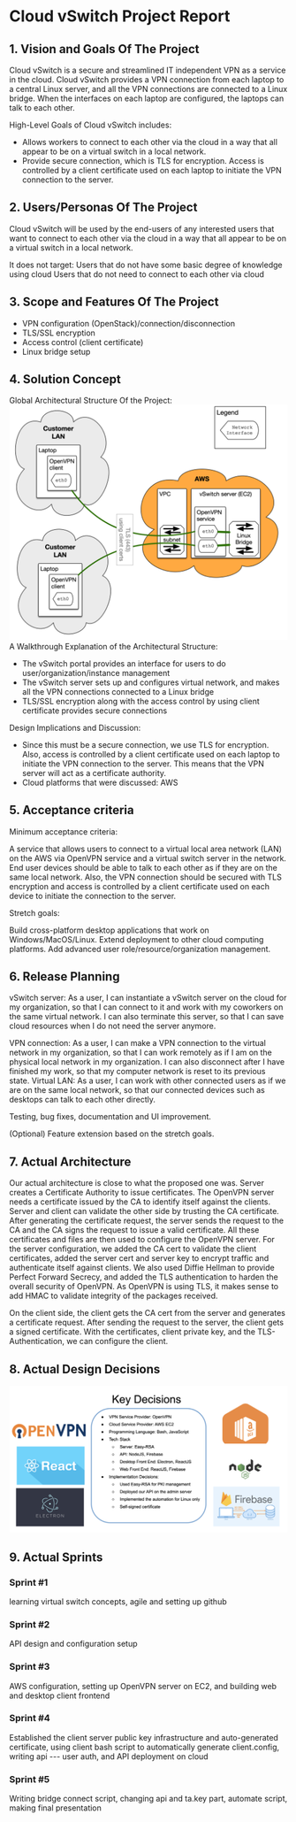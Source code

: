 # Cloud vSwitch Project Report

## 1. Vision and Goals Of The Project
Cloud vSwitch is a secure and streamlined IT independent VPN as a service in the cloud. Cloud vSwitch provides a VPN connection from each laptop to a central Linux server, and all the VPN connections are connected to a Linux bridge. When the interfaces on each laptop are configured, the laptops can talk to each other. 

High-Level Goals of Cloud vSwitch includes: 
* Allows workers to connect to each other via the cloud in a way that all appear to be on a virtual switch in a local network.
* Provide secure connection, which is TLS for encryption. Access is controlled by a client certificate used on each laptop to initiate the VPN connection to the server. 

## 2. Users/Personas Of The Project
Cloud vSwitch will be used by the end-users of any interested users that want to connect to each other via the cloud in a way that all appear to be on a virtual switch in a local network.

It does not target:
Users that do not have some basic degree of knowledge using cloud
Users that do not need to connect to each other via cloud

## 3. Scope and Features Of The Project
* VPN configuration (OpenStack)/connection/disconnection
* TLS/SSL encryption
* Access control (client certificate)
* Linux bridge setup


## 4. Solution Concept
Global Architectural Structure Of the Project:
![wireframe](./vSwitch-general.png)
A Walkthrough Explanation of the Architectural Structure:
* The vSwitch portal provides an interface for users to do user/organization/instance management
* The vSwitch server sets up and configures virtual network, and makes all the VPN connections connected to a Linux bridge
* TLS/SSL encryption along with the access control by using client certificate provides secure connections

Design Implications and Discussion:
* Since this must be a secure connection, we use TLS for encryption. Also, access is controlled by a client certificate used on each laptop to initiate the VPN connection to the server. This means that the VPN server will act as a certificate authority.
* Cloud platforms that were discussed: AWS

## 5. Acceptance criteria
Minimum acceptance criteria:

A service that allows users to connect to a virtual local area network (LAN) on the AWS via OpenVPN service and a virtual switch server in the network. 
End user devices should be able to talk to each other as if they are on the same local network. Also, the VPN connection should be secured with TLS encryption and access is controlled by a client certificate used on each device to initiate the connection to the server.

Stretch goals:

Build cross-platform desktop applications that work on Windows/MacOS/Linux.
Extend deployment to other cloud computing platforms.
Add advanced user role/resource/organization management.

## 6. Release Planning
vSwitch server:
As a user, I can instantiate a vSwitch server on the cloud for my organization, so that I can connect to it and work with my coworkers on the same virtual network. I can also terminate this server, so that I can save cloud resources when I do not need the server anymore. 

VPN connection: 
As a user, I can make a VPN connection to the virtual network in my organization, so that I can work remotely as if I am on the physical local network in my organization. I can also disconnect after I have finished my work, so that my computer network is reset to its previous state.
Virtual LAN:
As a user, I can work with other connected users as if we are on the same local network, so that our connected devices such as desktops can talk to each other directly.

Testing, bug fixes, documentation and UI improvement. 

(Optional)
Feature extension based on the stretch goals.

## 7. Actual Architecture
Our actual architecture is close to what the proposed one was. Server creates a Certificate Authority to issue certificates. The OpenVPN server needs a certificate issued by the CA to identify itself against the clients. Server and client can validate the other side by trusting the CA certificate. After generating the certificate request, the server sends the request to the CA and the CA signs the request to issue a valid certificate. All these certificates and files are then used to configure the OpenVPN server. For the server configuration, we added the CA cert to validate the client certificates, added the server cert and server key to encrypt traffic and authenticate itself against clients. We also used Diffie Hellman to provide Perfect Forward Secrecy, and added the TLS authentication to harden the overall security of OpenVPN. As OpenVPN is using TLS, it makes sense to add HMAC to validate integrity of the packages received.

On the client side, the client gets the CA cert from the server and generates a certificate request. After sending the request to the server, the client gets a signed certificate. With the certificates, client private key, and the TLS-Authentication, we can configure the client.

## 8. Actual Design Decisions
![wireframe](./design-decisions.png)

## 9. Actual Sprints
### Sprint #1
learning virtual switch concepts, agile and setting up github
### Sprint #2
API design and configuration setup
### Sprint #3
AWS configuration, setting up OpenVPN server on EC2, and building web and desktop client frontend
### Sprint #4
Established the client server public key infrastructure and auto-generated certificate, using client bash script to automatically generate client.config, writing api --- user auth, and API deployment on cloud
### Sprint #5
Writing bridge connect script, changing api and ta.key part, automate script, making final presentation




